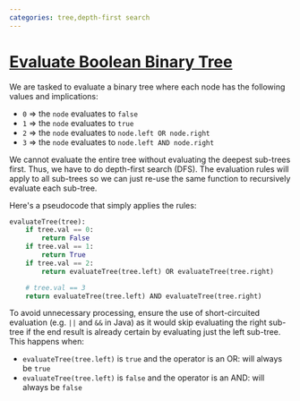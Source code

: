 ```yaml
---
categories: tree,depth-first search
---
```


# [Evaluate Boolean Binary Tree](https://leetcode.com/problems/evaluate-boolean-binary-tree/)

We are tasked to evaluate a binary tree where each node has the following values and implications:

- `0` => the `node` evaluates to `false`
- `1` => the `node` evaluates to `true`
- `2` => the `node` evaluates to `node.left OR node.right`
- `3` => the `node` evaluates to `node.left AND node.right`

We cannot evaluate the entire tree without evaluating the deepest sub-trees first. Thus, we have to do depth-first search (DFS). The evaluation rules will apply to all sub-trees so we can just re-use the same function to recursively evaluate each sub-tree.

Here's a pseudocode that simply applies the rules:

```python
evaluateTree(tree):
    if tree.val == 0:
        return False
    if tree.val == 1:
        return True
    if tree.val == 2:
        return evaluateTree(tree.left) OR evaluateTree(tree.right)

    # tree.val == 3
    return evaluateTree(tree.left) AND evaluateTree(tree.right)
```

To avoid unnecessary processing, ensure the use of short-circuited evaluation (e.g. `||` and `&&` in Java) as it would skip evaluating the right sub-tree if the end result is already certain by evaluating just the left sub-tree. This happens when:

- `evaluateTree(tree.left)` is `true` and the operator is an OR: will always be `true`
- `evaluateTree(tree.left)` is `false` and the operator is an AND: will always be `false`
